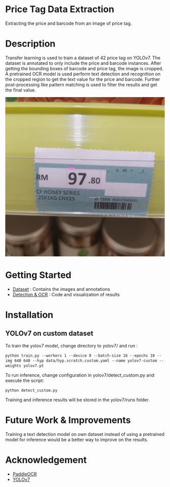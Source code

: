 # Price Tag Data Extraction

Extracting the price and barcode from an image of price tag. 

# Description

Transfer learning is used to train a dataset of 42 price tag on YOLOv7. 
The dataset is annotated to only include the price and barcode instances. After getting the bounding boxes of barcode and price tag, the image is cropped. A pretrained OCR model is used perform text detection and recognition on the cropped region to get the text value for the price and barcode. Further post-processing like pattern matching is used to filter the results and get the final value. 

![Example Output](assets/output.jpg)

# Getting Started

* [Dataset](dataset) : Contains the images and annotations
* [Detection & OCR](Instance%20Detection%20%2B%20OCR.ipynb) : Code and visualization of results

# Installation

## YOLOv7 on custom dataset

To train the yolov7 model, change directory to yolov7/ and run :
```
python train.py --workers 1 --device 0 --batch-size 16 --epochs 10 --img 640 640 --hyp data/hyp.scratch.custom.yaml --name yolov7-custom --weights yolov7.pt

```

To run inference, change configuration in yolov7/detect_custom.py and execute the script:

```
python detect_custom.py
```
Training and inference results will be stored in the yolov7/runs folder. 

# Future Work & Improvements

Training a text detection model on own dataset instead of using a pretrained model for inference would be a better way to improve on the results. 

# Acknowledgement

* [PaddleOCR](https://github.com/PaddlePaddle/PaddleOCR)
* [YOLOv7](https://github.com/WongKinYiu/yolov7)




